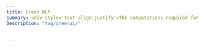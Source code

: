 ```yaml
---
title: Green NLP
summary: <div style='text-align:justify'>The computations required for deep learning research have been doubling every few months. These computations have a surprisingly large carbon footprint. Moreover, the financial cost of the computations can make it difficult for academics, students, and researchers, in particular those from emerging economies, to engage in deep learning research. Our lab studies tools to make NLP technology more <b>efficient</b>, and to enhance the reporting of computational budgets.</div>
Description: "tag/greenai/"


---
```

